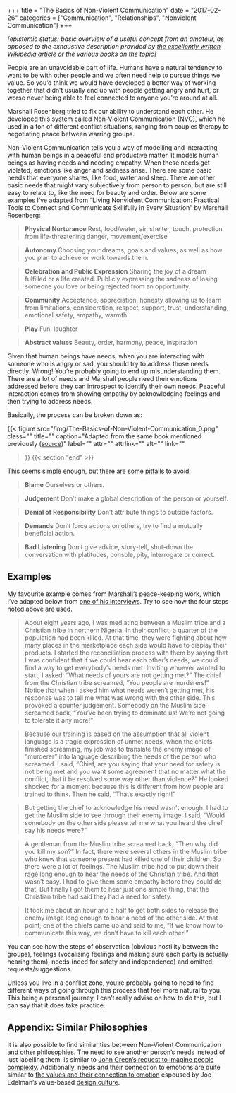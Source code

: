 +++
title = "The Basics of Non-Violent Communication"
date = "2017-02-26"
categories = ["Communication", "Relationships", "Nonviolent Communication"]
+++



*\[epistemic status: basic overview of a useful concept from an amateur, as opposed to the exhaustive description provided by* [*the excellently written Wikipedia article*](https://en.wikipedia.org/wiki/Nonviolent_Communication?oldformat=true) *or the various books on the topic\]*



People are an unavoidable part of life. Humans have a natural tendency to want to be with other people and we often need help to pursue things we value. So you’d think we would have developed a better way of working together that didn’t usually end up with people getting angry and hurt, or worse never being able to feel connected to anyone you’re around at all.



Marshall Rosenberg tried to fix our ability to understand each other. He developed this system called Non-Violent Communication (NVC), which he used in a ton of different conflict situations, ranging from couples therapy to negotiating peace between warring groups.



Non-Violent Communication tells you a way of modelling and interacting with human beings in a peaceful and productive matter. It models human beings as having needs and needing empathy. When these needs get violated, emotions like anger and sadness arise. There are some basic needs that everyone shares, like food, water and sleep. There are other basic needs that might vary subjectively from person to person, but are still easy to relate to, like the need for beauty and order. Below are some examples I’ve adapted from “Living Nonviolent Communication: Practical Tools to Connect and Communicate Skillfully in Every Situation” by Marshall Rosenberg:



> **Physical Nurturance** Rest, food/water, air, shelter, touch, protection from life-threatening danger, movement/exercise



> **Autonomy** Choosing your dreams, goals and values, as well as how you plan to achieve or work towards them.



> **Celebration and Public Expression** Sharing the joy of a dream fulfilled or a life created. Publicly expressing the sadness of losing someone you love or being rejected from an opportunity.



> **Community** Acceptance, appreciation, honesty allowing us to learn from limitations, consideration, respect, support, trust, understanding, emotional safety, empathy, warmth



> **Play** Fun, laughter



> **Abstract values** Beauty, order, harmony, peace, inspiration



Given that human beings have needs, when you are interacting with someone who is angry or sad, you should try to address those needs directly. Wrong! You’re probably going to end up misunderstanding them. There are a lot of needs and Marshall people need their emotions addressed before they can introspect to identify their own needs. Peaceful interaction comes from showing empathy by acknowledging feelings and then trying to address needs.



Basically, the process can be broken down as:



{{< figure
  src="/img/The-Basics-of-Non-Violent-Communication_0.png"
  class=""
  title=""
  caption="Adapted from the same book mentioned previously ([source](https://docs.google.com/drawings/d/1MCkHBxkqJ8jPAFKiX5iDSeeXuMUTDBV--b8rf0wDUwY/edit?usp=sharing))"
  label=""
  attr=""
  attrlink=""
  alt=""
  link=""
 >}}
{{< section "end" >}}



This seems simple enough, but [there are some pitfalls to avoid](http://rest-is-rust.tumblr.com/post/152198686610/notes-from-nonviolent-communication):



> **Blame** Ourselves or others.



> **Judgement** Don’t make a global description of the person or yourself.



> **Denial of Responsibility** Don’t attribute things to outside factors.



> **Demands** Don’t force actions on others, try to find a mutually beneficial action.



> **Bad Listening** Don’t give advice, story-tell, shut-down the conversation with platitudes, console, pity, interrogate or correct.



## Examples



My favourite example comes from Marshall’s peace-keeping work, which I’ve adapted below from [one of his interviews](http://www.inquiringmind.com/Articles/Peacemaker.html). Try to see how the four steps noted above are used.



> About eight years ago, I was mediating between a Muslim tribe and a Christian tribe in northern Nigeria. In their conflict, a quarter of the population had been killed. At that time, they were fighting about how many places in the marketplace each side would have to display their products. I started the reconciliation process with them by saying that I was confident that if we could hear each other’s needs, we could find a way to get everybody’s needs met. Inviting whoever wanted to start, I asked: “What needs of yours are not getting met?” The chief from the Christian tribe screamed, “You people are murderers!” Notice that when I asked him what needs weren’t getting met, his response was to tell me what was wrong with the other side. This provoked a counter judgement. Somebody on the Muslim side screamed back, “You’ve been trying to dominate us! We’re not going to tolerate it any more!”



> Because our training is based on the assumption that all violent language is a tragic expression of unmet needs, when the chiefs finished screaming, my job was to translate the enemy image of “murderer” into language describing the needs of the person who screamed. I said, “Chief, are you saying that your need for safety is not being met and you want some agreement that no matter what the conflict, that it be resolved some way other than violence?” He looked shocked for a moment because this is different from how people are trained to think. Then he said, “That’s exactly right!”



> But getting the chief to acknowledge his need wasn’t enough. I had to get the Muslim side to see through their enemy image. I said, “Would somebody on the other side please tell me what you heard the chief say his needs were?”



> A gentleman from the Muslim tribe screamed back, “Then why did you kill my son?” In fact, there were several others in the Muslim tribe who knew that someone present had killed one of their children. So there were a lot of feelings. The Muslim tribe had to put down their rage long enough to hear the needs of the Christian tribe. And that wasn’t easy. I had to give them some empathy before they could do that. But finally I got them to hear just one simple thing, that the Christian tribe had said they had a need for safety.



> It took me about an hour and a half to get both sides to release the enemy image long enough to hear a need of the other side. At that point, one of the chiefs came up and said to me, “If we know how to communicate this way, we don’t have to kill each other!”



You can see how the steps of observation (obvious hostility between the groups), feelings (vocalising feelings and making sure each party is actually hearing them), needs (need for safety and independence) and omitted requests/suggestions.



Unless you live in a conflict zone, you’re probably going to need to find different ways of going through this process that feel more natural to you. This being a personal journey, I can’t really advise on how to do this, but I can say that it does take practice.

## Appendix: Similar Philosophies



It is also possible to find similarities between Non-Violent Communication and other philosophies. The need to see another person’s needs instead of just labelling them, is similar to [John Green’s request to imagine people complexly](https://web.archive.org/web/20160707223916/http://johngreenbooks.com:80/a-speech-i-wrote-for-the-alan-conference/). Additionally, needs and their connection to emotions are quite similar to [the values and their connection to emotion](https://medium.com/@edelwax/what-are-feelings-d54a741ea134#.qgjifho4g) espoused by Joe Edelman’s value-based [design culture](https://medium.com/@edelwax/nothing-to-be-done-bfe2ce71a3a2#.8xfp0sfs9).

